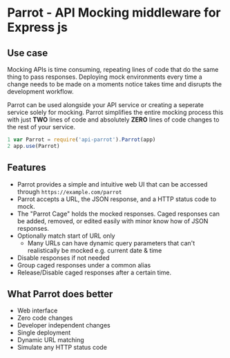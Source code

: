 # Parrot - API Mocking middleware for Express js

## Use case
Mocking APIs is time consuming, repeating lines of code that do the same thing to pass responses. Deploying mock environments every time a change needs to be made on a moments notice takes time and disrupts the development workflow.

Parrot can be used alongside your API service or creating a seperate service solely for mocking. Parrot simplifies the entire mocking process this with just **TWO** lines of code and absolutely **ZERO** lines of code changes to the rest of your service.

```js
1 var Parrot = require('api-parrot').Parrot(app)
2 app.use(Parrot)
```

## Features

* Parrot provides a simple and intuitive web UI that can be accessed through `https://example.com/parrot`
* Parrot accepts a URL, the JSON response, and a HTTP status code to mock.
* The "Parrot Cage" holds the mocked responses. Caged responses can be added, removed, or edited easily with minor know how of JSON responses.
* Optionally match start of URL only
    * Many URLs can have dynamic query parameters that can't realistically be mocked e.g. current date & time
* Disable responses if not needed
* Group caged responses under a common alias
* Release/Disable caged responses after a certain time.

## What Parrot does better
* Web interface
* Zero code changes
* Developer independent changes
* Single deployment
* Dynamic URL matching
* Simulate any HTTP status code

